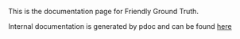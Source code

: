 This is the documentation page for Friendly Ground Truth.

Internal documentation is generated by pdoc and can be found [here](https://kyles22.github.io/friendly_ground_truth/html/friendly_ground_truth/index.html)
